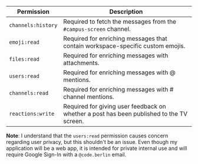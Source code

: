 | **Permission**     | **Description**                                                                          |
| ------------------ | ---------------------------------------------------------------------------------------- |
| `channels:history` | Required to fetch the messages from the `#campus-screen` channel.                        |
| `emoji:read`       | Required for enriching messages that contain workspace-specific custom emojis.           |
| `files:read`       | Required for enriching messages with attachments.                                        |
| `users:read`       | Required for enriching messages with @ mentions.                                         |
| `channels:read`    | Required for enriching messages with # channel mentions.                                 |
| `reactions:write`  | Required for giving user feedback on whether a post has been published to the TV screen. |

**Note**: I understand that the `users:read` permission causes concern regarding user privacy, but this shouldn't be an issue. Even though my application will be a web app, it is intended for private internal use and will require Google Sign-In with a `@code.berlin` email.

